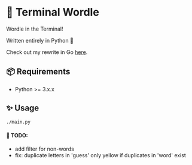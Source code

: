 # 🐍 Terminal Wordle

Wordle in the Terminal!

Written entirely in Python 🐍

Check out my rewrite in Go [here](https://github.com/gestylinaga/goWordle).

## 📦 Requirements
- Python >= 3.x.x

## ✨ Usage
```bash
./main.py
```


#### 🔧 TODO:
- add filter for non-words
- fix: duplicate letters in 'guess' only yellow if duplicates in 'word' exist
